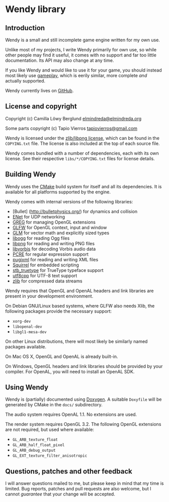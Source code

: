 Wendy library
=============

Introduction
------------

Wendy is a small and still incomplete game engine written for my own use.

Unlike most of my projects, I write Wendy primarily for own use, so while other
people may find it useful, it comes with no support and far too little
documentation.  Its API may also change at any time.

If you like Wendy and would like to use it for your game, you should instead
most likely use [gameplay](http://www.gameplay3d.org/), which is eerily similar,
more complete _and_ actually supported.

Wendy currently lives on [GitHub](https://github.com/elmindreda/Wendy).


License and copyright
---------------------

Copyright (c) Camilla Löwy Berglund <elmindreda@elmindreda.org>

Some parts copyright (c) Tapio Vierros <tapiovierros@gmail.com>

Wendy is licensed under the
[zlib/libpng license](http://opensource.org/licenses/Zlib), which can be found
in the `COPYING.txt` file.  The license is also included at the top of each
source file.

Wendy comes bundled with a number of dependencies, each with its own license.
See their respective `libs/*/COPYING.txt` files for license details.


Building Wendy
--------------

Wendy uses the [CMake](http://www.cmake.org/) build system for itself and all
its dependencies.  It is available for all platforms supported by the engine.

Wendy comes with internal versions of the following libraries:

*   [Bullet] (http://bulletphysics.org/) for dynamics and collision
*   [ENet](http://enet.bespin.org/) for UDP networking
*   [GREG](http://github.com/elmindreda/greg/) for managing OpenGL extensions
*   [GLFW](http://www.glfw.org/) for OpenGL context, input and window
*   [GLM](http://glm.g-truc.net/) for vector math and explicitly sized types
*   [libogg](http://www.xiph.org/ogg/) for reading Ogg files
*   [libpng](http://www.libpng.org/) for reading and writing PNG files
*   [libvorbis](http://xiph.org/vorbis/) for decoding Vorbis audio data
*   [PCRE](http://www.pcre.org/) for regular expression support
*   [pugixml](http://pugixml.org/) for reading and writing XML files
*   [Squirrel](http://squirrel-lang.org/) for embedded scripting
*   [stb\_truetype](http://nothings.org/) for TrueType typeface support
*   [utf8cpp](http://utfcpp.sourceforge.net/) for UTF-8 text support
*   [zlib](http://zlib.net/) for compressed data streams

Wendy requires that OpenGL and OpenAL headers and link libraries are present in
your development environment.

On Debian GNU/Linux based systems, where GLFW also needs Xlib, the following
packages provide the necessary support:

*   `xorg-dev`
*   `libopenal-dev`
*   `libgl1-mesa-dev`

On other Linux distributions, there will most likely be similarly named packages
available.

On Mac OS X, OpenGL and OpenAL is already built-in.

On Windows, OpenGL headers and link libraries should be provided by your
compiler.  For OpenAL, you will need to install an OpenAL SDK.


Using Wendy
-----------

Wendy is (partially) documented using [Doxygen](http://www.doxygen.org/).
A suitable `Doxyfile` will be generated by CMake in the `docs/` subdirectory.

The audio system requires OpenAL 1.1.  No extensions are used.

The render system requires OpenGL 3.2.  The following OpenGL extensions are not
required, but used where available:

*   `GL_ARB_texture_float`
*   `GL_ARB_half_float_pixel`
*   `GL_ARB_debug_output`
*   `GL_EXT_texture_filter_anisotropic`


Questions, patches and other feedback
-------------------------------------

I will answer questions mailed to me, but please keep in mind that my time is
limited.  Bug reports, patches and pull requests are also welcome, but I cannot
_guarantee_ that your change will be accepted.

